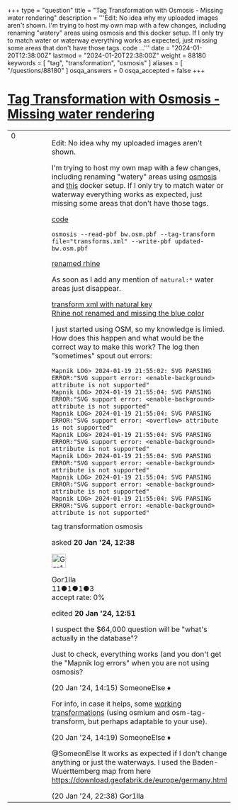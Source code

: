 +++
type = "question"
title = "Tag Transformation with Osmosis - Missing water rendering"
description = '''Edit: No idea why my uploaded images aren&#x27;t shown. I&#x27;m trying to host my own map with a few changes, including renaming &quot;watery&quot; areas using osmosis and this docker setup. If I only try to match water or waterway everything works as expected, just missing some areas that don&#x27;t have those tags. code ...'''
date = "2024-01-20T12:38:00Z"
lastmod = "2024-01-20T22:38:00Z"
weight = 88180
keywords = [ "tag", "transformation", "osmosis" ]
aliases = [ "/questions/88180" ]
osqa_answers = 0
osqa_accepted = false
+++

<div class="headNormal">

# [Tag Transformation with Osmosis - Missing water rendering](/questions/88180/tag-transformation-with-osmosis-missing-water-rendering)

</div>

<div id="main-body">

<div id="askform">

<table id="question-table" style="width:100%;">
<colgroup>
<col style="width: 50%" />
<col style="width: 50%" />
</colgroup>
<tbody>
<tr>
<td style="width: 30px; vertical-align: top"><div class="vote-buttons">
<span id="post-88180-upvote" class="ajax-command post-vote up" rel="nofollow" title="I like this post (click again to cancel)"> </span>
<div id="post-88180-score" class="post-score" title="current number of votes">
0
</div>
<span id="post-88180-downvote" class="ajax-command post-vote down" rel="nofollow" title="I dont like this post (click again to cancel)"> </span> <span id="favorite-mark" class="ajax-command favorite-mark" rel="nofollow" title="mark/unmark this question as favorite (click again to cancel)"> </span>
<div id="favorite-count" class="favorite-count">
&#10;</div>
</div></td>
<td><div id="item-right">
<div class="question-body">
<p>Edit: No idea why my uploaded images aren't shown.</p>
<p>I'm trying to host my own map with a few changes, including renaming "watery" areas using <a href="https://wiki.openstreetmap.org/wiki/Osmosis">osmosis</a> and <a href="https://switch2osm.org/serving-tiles/using-a-docker-container/">this</a> docker setup. If I only try to match water or waterway everything works as expected, just missing some areas that don't have those tags.</p>
<p><a href="https://imgur.com/a/HKmoDSz">code</a></p>
<pre><code>osmosis --read-pbf bw.osm.pbf --tag-transform file=&quot;transforms.xml&quot; --write-pbf updated-bw.osm.pbf</code></pre>
<p><a href="https://imgur.com/a/qQwwa30">renamed rhine</a></p>
<p>As soon as I add any mention of <code>natural:*</code> water areas just disappear.</p>
<p><a href="https://imgur.com/a/GEjwIIF">transform xml with natural key</a><br />
<a href="https://imgur.com/a/r6ZJAOO">Rhine not renamed and missing the blue color</a></p>
<p>I just started using OSM, so my knowledge is limied. How does this happen and what would be the correct way to make this work? The log then "sometimes" spout out errors:</p>
<pre><code>Mapnik LOG&gt; 2024-01-19 21:55:02: SVG PARSING ERROR:&quot;SVG support error: &lt;enable-background&gt; attribute is not supported&quot;
Mapnik LOG&gt; 2024-01-19 21:55:04: SVG PARSING ERROR:&quot;SVG support error: &lt;enable-background&gt; attribute is not supported&quot;
Mapnik LOG&gt; 2024-01-19 21:55:04: SVG PARSING ERROR:&quot;SVG support error: &lt;overflow&gt; attribute is not supported&quot;
Mapnik LOG&gt; 2024-01-19 21:55:04: SVG PARSING ERROR:&quot;SVG support error: &lt;enable-background&gt; attribute is not supported&quot;
Mapnik LOG&gt; 2024-01-19 21:55:04: SVG PARSING ERROR:&quot;SVG support error: &lt;enable-background&gt; attribute is not supported&quot;
Mapnik LOG&gt; 2024-01-19 21:55:04: SVG PARSING ERROR:&quot;SVG support error: &lt;enable-background&gt; attribute is not supported&quot;
Mapnik LOG&gt; 2024-01-19 21:55:04: SVG PARSING ERROR:&quot;SVG support error: &lt;enable-background&gt; attribute is not supported&quot;</code></pre>
</div>
<div id="question-tags" class="tags-container tags">
<span class="post-tag tag-link-tag" rel="tag" title="see questions tagged &#39;tag&#39;">tag</span> <span class="post-tag tag-link-transformation" rel="tag" title="see questions tagged &#39;transformation&#39;">transformation</span> <span class="post-tag tag-link-osmosis" rel="tag" title="see questions tagged &#39;osmosis&#39;">osmosis</span>
</div>
<div id="question-controls" class="post-controls">
&#10;</div>
<div class="post-update-info-container">
<div class="post-update-info post-update-info-user">
<p>asked <strong>20 Jan '24, 12:38</strong></p>
<img src="https://secure.gravatar.com/avatar/ea22c4c883c5cf3c0f4b703818b87102?s=32&amp;d=identicon&amp;r=g" class="gravatar" width="32" height="32" alt="Gor1lla&#39;s gravatar image" />
<p><span>Gor1lla</span><br />
<span class="score" title="11 reputation points">11</span><span title="1 badges"><span class="badge1">●</span><span class="badgecount">1</span></span><span title="1 badges"><span class="silver">●</span><span class="badgecount">1</span></span><span title="3 badges"><span class="bronze">●</span><span class="badgecount">3</span></span><br />
<span class="accept_rate" title="Rate of the user&#39;s accepted answers">accept rate:</span> <span title="Gor1lla has no accepted answers">0%</span> </br></p>
</div>
<div class="post-update-info post-update-info-edited">
<p><span> edited <strong>20 Jan '24, 12:51</strong> </span></p>
</div>
</div>
<div id="comments-container-88180" class="comments-container">
<span id="88181"></span>
<div id="comment-88181" class="comment">
<div id="post-88181-score" class="comment-score">
&#10;</div>
<div class="comment-text">
<p>I suspect the $64,000 question will be "what's actually in the database"?</p>
<p>Just to check, everything works (and you don't get the "Mapnik log errors" when you are not using osmosis?</p>
</div>
<div id="comment-88181-info" class="comment-info">
<span class="comment-age">(20 Jan '24, 14:15)</span> <span class="comment-user userinfo">SomeoneElse ♦</span>
</div>
</div>
<span id="88182"></span>
<div id="comment-88182" class="comment">
<div id="post-88182-score" class="comment-score">
&#10;</div>
<div class="comment-text">
<p>For info, in case it helps, some <a href="https://github.com/SomeoneElseOSM/SomeoneElse-style/blob/master/update_render.sh#L386">working transformations</a> (using osmium and osm-tag-transform, but perhaps adaptable to your use).</p>
</div>
<div id="comment-88182-info" class="comment-info">
<span class="comment-age">(20 Jan '24, 14:19)</span> <span class="comment-user userinfo">SomeoneElse ♦</span>
</div>
</div>
<span id="88184"></span>
<div id="comment-88184" class="comment">
<div id="post-88184-score" class="comment-score">
&#10;</div>
<div class="comment-text">
<p>@SomeonElse It works as expected if I don't change anything or just the waterways. I used the Baden-Wuerttemberg map from here <a href="https://download.geofabrik.de/europe/germany.html">https://download.geofabrik.de/europe/germany.html</a></p>
</div>
<div id="comment-88184-info" class="comment-info">
<span class="comment-age">(20 Jan '24, 22:38)</span> <span class="comment-user userinfo">Gor1lla</span>
</div>
</div>
</div>
<div id="comment-tools-88180" class="comment-tools">
&#10;</div>
<div class="clear">
&#10;</div>
<div id="comment-88180-form-container" class="comment-form-container">
&#10;</div>
<div class="clear">
&#10;</div>
</div></td>
</tr>
</tbody>
</table>

</div>

</div>

